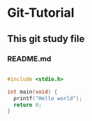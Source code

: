 # Git-Tutorial
## This git study file
### README.md

```C

#include <stdio.h>

int main(void) {
  printf("Hello world");
  return 0;
}

```
